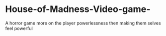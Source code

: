 # House-of-Madness-Video-game-
A horror game more on the player powerlessness then making them selves feel powerful 
